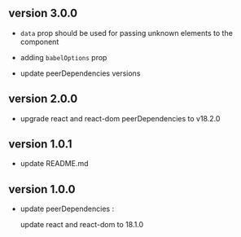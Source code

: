 ## version 3.0.0

- `data` prop should be used for passing unknown elements to the component

- adding `babelOptions` prop

- update peerDependencies versions

## version 2.0.0

- upgrade react and react-dom peerDependencies to v18.2.0

## version 1.0.1

- update README.md

## version 1.0.0

- update peerDependencies :

  update react and react-dom to 18.1.0

